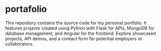 # portafolio
This repository contains the source code for my personal portfolio. It features projects created using Python with Flask for APIs, MongoDB for database management, and Angular for the frontend. Explore showcased projects, API demos, and a contact form for potential employers or collaborators.

